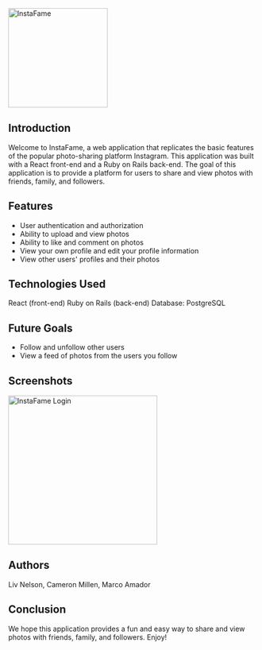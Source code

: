 <img src='https://liv-creative.com/wp-content/uploads/2023/02/instafame-logo.png' alt='InstaFame' width='200'>

## Introduction
Welcome to InstaFame, a web application that replicates the basic features of the popular photo-sharing platform Instagram. This application was built with a React front-end and a Ruby on Rails back-end. The goal of this application is to provide a platform for users to share and view photos with friends, family, and followers.

## Features
- User authentication and authorization
- Ability to upload and view photos
- Ability to like and comment on photos
- View your own profile and edit your profile information
- View other users' profiles and their photos

## Technologies Used
React (front-end)
Ruby on Rails (back-end)
Database: PostgreSQL

## Future Goals
- Follow and unfollow other users
- View a feed of photos from the users you follow

## Screenshots
<img src='https://liv-creative.com/wp-content/uploads/2023/02/InstaFame-Landing.png' alt='InstaFame Login' width='300'>

## Authors
Liv Nelson, Cameron Millen, Marco Amador

## Conclusion
We hope this application provides a fun and easy way to share and view photos with friends, family, and followers. Enjoy!
